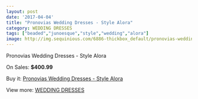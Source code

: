 ```yaml
---
layout: post
date: '2017-04-04'
title: "Pronovias Wedding Dresses - Style Alora"
category: WEDDING DRESSES
tags: ["beaded","junoesque","style","wedding","alora"]
image: http://img.sequinious.com/6886-thickbox_default/pronovias-wedding-dresses-style-alora.jpg
---
```

Pronovias Wedding Dresses - Style Alora

On Sales: **$400.99**
<a href="https://www.sequinious.com/wedding-dresses/2820-pronovias-wedding-dresses-style-alora.html"><amp-img layout="responsive" width="600" height="600" src="//img.sequinious.com/6886-thickbox_default/pronovias-wedding-dresses-style-alora.jpg" alt="Pronovias Wedding Dresses - Style Alora 0" /></a>

Buy it: [Pronovias Wedding Dresses - Style Alora](https://www.sequinious.com/wedding-dresses/2820-pronovias-wedding-dresses-style-alora.html "Pronovias Wedding Dresses - Style Alora")

View more: [WEDDING DRESSES](https://www.sequinious.com/2-wedding-dresses "WEDDING DRESSES")